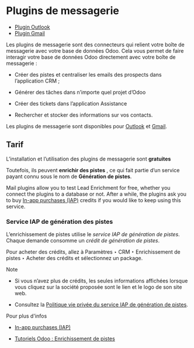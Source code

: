 # Plugins de messagerie

  * [Plugin Outlook](mail_plugins/outlook.html)
  * [Plugin Gmail](mail_plugins/gmail.html)

Les plugins de messagerie sont des connecteurs qui relient votre boîte de
messagerie avec votre base de données Odoo. Cela vous permet de faire
interagir votre base de données Odoo directement avec votre boîte de
messagerie :

  * Créer des pistes et centraliser les emails des prospects dans l’application CRM ;

  * Générer des tâches dans n’importe quel projet d’Odoo

  * Créer des tickets dans l’application Assistance

  * Rechercher et stocker des informations sur vos contacts.

Les plugins de messagerie sont disponibles pour
[Outlook](mail_plugins/outlook.html) et [Gmail](mail_plugins/gmail.html).

## Tarif

L’installation et l’utilisation des plugins de messagerie sont **gratuites**

Toutefois, ils peuvent **enrichir des pistes** , ce qui fait partie d’un
service payant connu sous le nom de **Génération de pistes**.

Mail plugins allow you to test Lead Enrichment for free, whether you connect
the plugins to a database or not. After a while, the plugins ask you to buy
[In-app purchases (IAP)](../../essentials/in_app_purchase.html) credits if you
would like to keep using this service.

### Service IAP de génération des pistes

L’enrichissement de pistes utilise le _service IAP de génération de pistes_.
Chaque demande consomme un _crédit de génération de pistes_.

Pour acheter des crédits, allez à Paramètres ‣ CRM ‣ Enrichissement de pistes
‣ Acheter des crédits et sélectionnez un package.

Note

  * Si vous n’avez plus de crédits, les seules informations affichées lorsque vous cliquez sur la société proposée sont le lien et le logo de son site web.

  * Consultez la [Politique vie privée du service IAP de génération de pistes](https://iap.odoo.com/privacy#header_3).

Pour plus d'infos

  * [In-app purchases (IAP)](../../essentials/in_app_purchase.html)

  * [Tutoriels Odoo : Enrichissement de pistes](https://www.odoo.com/r/p73)

